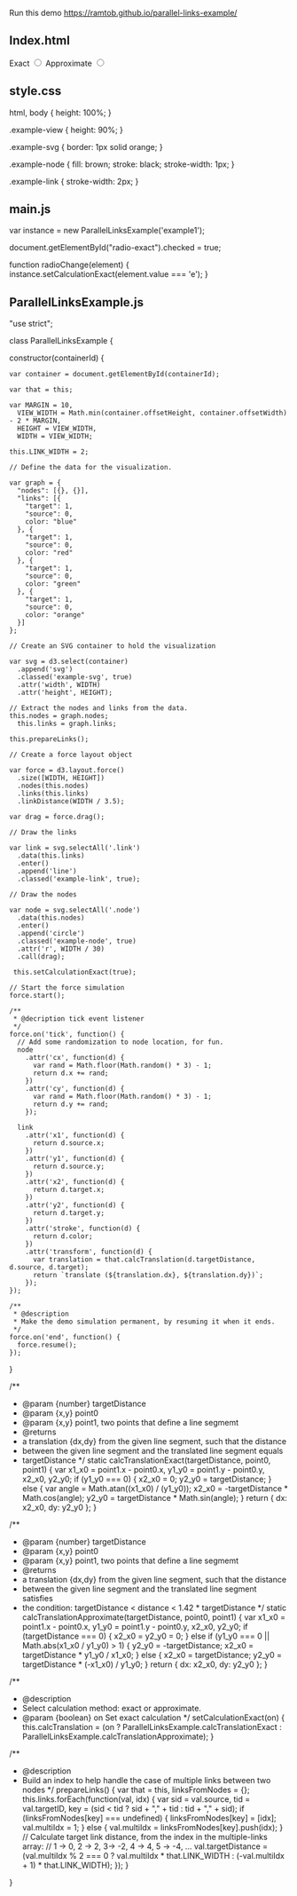 Run this demo https://ramtob.github.io/parallel-links-example/

## Index.html

<!DOCTYPE html>
<html>
<head>
    <link href="style.css"  rel="stylesheet">
</head>
<body>
    <div class="example-controls">
      <label for="radio-exact">Exact</label>
      <input type="radio" name="calculation" id="radio-exact" value="e" onchange="radioChange(this)">
      <label for="radio-approx">Approximate</label>
      <input type="radio" name="calculation" id="radio-approx" value="a" onchange="radioChange(this)">
    </div>
    <div id="example1" class="example-view"></div>
    <!-- scripts -->
    <script src="https://d3js.org/d3.v3.min.js"></script>
    <script src="ParallelLinksExample.js"></script>
    <script src="main.js"></script>
</body>
</html>

## style.css

html, body {
  height: 100%;
}

.example-view {
  height: 90%;
}

.example-svg {
  border: 1px solid orange;
}

.example-node {
    fill: brown;
    stroke: black;
    stroke-width: 1px;
}

.example-link {
    stroke-width: 2px;
}

## main.js

var instance = new ParallelLinksExample('example1');

document.getElementById("radio-exact").checked = true;

function radioChange(element) {
  instance.setCalculationExact(element.value === 'e');
}

## ParallelLinksExample.js

"use strict";

class ParallelLinksExample {

  constructor(containerId) {

    var container = document.getElementById(containerId);

    var that = this;

    var MARGIN = 10,
      VIEW_WIDTH = Math.min(container.offsetHeight, container.offsetWidth) - 2 * MARGIN,
      HEIGHT = VIEW_WIDTH,
      WIDTH = VIEW_WIDTH;

    this.LINK_WIDTH = 2;

    // Define the data for the visualization.

    var graph = {
      "nodes": [{}, {}],
      "links": [{
        "target": 1,
        "source": 0,
        color: "blue"
      }, {
        "target": 1,
        "source": 0,
        color: "red"
      }, {
        "target": 1,
        "source": 0,
        color: "green"
      }, {
        "target": 1,
        "source": 0,
        color: "orange"
      }]
    };

    // Create an SVG container to hold the visualization

    var svg = d3.select(container)
      .append('svg')
      .classed('example-svg', true)
      .attr('width', WIDTH)
      .attr('height', HEIGHT);

    // Extract the nodes and links from the data.
    this.nodes = graph.nodes;
      this.links = graph.links;

    this.prepareLinks();

    // Create a force layout object

    var force = d3.layout.force()
      .size([WIDTH, HEIGHT])
      .nodes(this.nodes)
      .links(this.links)
      .linkDistance(WIDTH / 3.5);

    var drag = force.drag();

    // Draw the links

    var link = svg.selectAll('.link')
      .data(this.links)
      .enter()
      .append('line')
      .classed('example-link', true);

    // Draw the nodes

    var node = svg.selectAll('.node')
      .data(this.nodes)
      .enter()
      .append('circle')
      .classed('example-node', true)
      .attr('r', WIDTH / 30)
      .call(drag);

     this.setCalculationExact(true);
     
    // Start the force simulation
    force.start();

    /**
     * @decription tick event listener
     */
    force.on('tick', function() {
      // Add some randomization to node location, for fun.
      node
        .attr('cx', function(d) {
          var rand = Math.floor(Math.random() * 3) - 1;
          return d.x += rand;
        })
        .attr('cy', function(d) {
          var rand = Math.floor(Math.random() * 3) - 1;
          return d.y += rand;
        });

      link
        .attr('x1', function(d) {
          return d.source.x;
        })
        .attr('y1', function(d) {
          return d.source.y;
        })
        .attr('x2', function(d) {
          return d.target.x;
        })
        .attr('y2', function(d) {
          return d.target.y;
        })
        .attr('stroke', function(d) {
          return d.color;
        })
        .attr('transform', function(d) {
          var translation = that.calcTranslation(d.targetDistance, d.source, d.target);
          return `translate (${translation.dx}, ${translation.dy})`;
        });
    });

    /**
     * @description
     * Make the demo simulation permanent, by resuming it when it ends.
     */
    force.on('end', function() {
      force.resume();
    });
  }

  /**
   * @param {number} targetDistance
   * @param {x,y} point0
   * @param {x,y} point1, two points that define a line segmemt
   * @returns 
   * a translation {dx,dy} from the given line segment, such that the distance
   * between the given line segment and the translated line segment equals
   * targetDistance
   */
  static calcTranslationExact(targetDistance, point0, point1) {
    var x1_x0 = point1.x - point0.x,
      y1_y0 = point1.y - point0.y,
      x2_x0, y2_y0;
    if (y1_y0 === 0) {
      x2_x0 = 0;
      y2_y0 = targetDistance;
    } else {
      var angle = Math.atan((x1_x0) / (y1_y0));
      x2_x0 = -targetDistance * Math.cos(angle);
      y2_y0 = targetDistance * Math.sin(angle);
    }
    return {
      dx: x2_x0,
      dy: y2_y0
    };
  }

  /**
   * @param {number} targetDistance
   * @param {x,y} point0
   * @param {x,y} point1, two points that define a line segmemt
   * @returns 
   * a translation {dx,dy} from the given line segment, such that the distance
   * between the given line segment and the translated line segment satisfies
   * the condition: targetDistance < distance < 1.42 * targetDistance
   */
  static calcTranslationApproximate(targetDistance, point0, point1) {
    var x1_x0 = point1.x - point0.x,
      y1_y0 = point1.y - point0.y,
      x2_x0, y2_y0;
    if (targetDistance === 0) {
      x2_x0 = y2_y0 = 0;
    } else if (y1_y0 === 0 || Math.abs(x1_x0 / y1_y0) > 1) {
      y2_y0 = -targetDistance;
      x2_x0 = targetDistance * y1_y0 / x1_x0;
    } else {
      x2_x0 = targetDistance;
      y2_y0 = targetDistance * (-x1_x0) / y1_y0;
    }
    return {
      dx: x2_x0,
      dy: y2_y0
    };
  }

  /**
   * @description
   * Select calculation method: exact or approximate.
   * @param {boolean} on Set exact calculation
   */ 
  setCalculationExact(on) {
    this.calcTranslation =
      (on ? ParallelLinksExample.calcTranslationExact :
        ParallelLinksExample.calcTranslationApproximate);
  }

  /**
   * @description
   * Build an index to help handle the case of multiple links between two nodes
   */
  prepareLinks() {
    var that = this,
      linksFromNodes = {};
    this.links.forEach(function(val, idx) {
      var sid = val.source,
          tid = val.targetID,
          key = (sid < tid ? sid + "," + tid : tid + "," + sid);
      if (linksFromNodes[key] === undefined) {
        linksFromNodes[key] = [idx];
        val.multiIdx = 1;
      } else {
        val.multiIdx = linksFromNodes[key].push(idx);
      }
      // Calculate target link distance, from the index in the multiple-links array:
      // 1 -> 0, 2 -> 2, 3-> -2, 4 -> 4, 5 -> -4, ...
      val.targetDistance = (val.multiIdx % 2 === 0 ? val.multiIdx * that.LINK_WIDTH : (-val.multiIdx + 1) * that.LINK_WIDTH);
    });
  }

}
